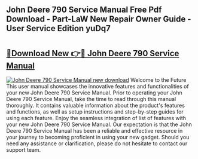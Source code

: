 ## John Deere 790 Service Manual Free Pdf Download - Part-LaW New Repair Owner Guide - User Service Edition yuDq7

# <h2><a href="http://bc12721.oget.top/?id=John+Deere+790+Service+Manual">🔗Download New 👉🔴 John Deere 790 Service Manual</a></h2>

[![John Deere 790 Service Manual new download](https://i.imgur.com/5g1atiW.png)](http://bc12721.oget.top/?id=John+Deere+790+Service+Manual)
Welcome to the Future This user manual showcases the innovative features and functionalities of your new John Deere 790 Service Manual. Prior to operating your John Deere 790 Service Manual, take the time to read through this manual thoroughly. It contains valuable information about the product's features and functions, as well as setup instructions and step-by-step guides for using each feature. Enjoy the seamless integration of list of features with your new John Deere 790 Service Manual. Our expectation is that the John Deere 790 Service Manual has been a reliable and effective resource in your journey to becoming proficient in using your new gadget. Should you need any assistance or clarification, please do not hesitate to contact our support team.
